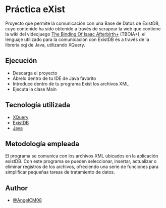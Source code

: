 
# Práctica eXist

Proyecto que permite la comunicación con una Base de Datos de ExistDB, cuyo contenido ha sido obtenido a través de scrapear la web que contiene la wiki del videojuego [The Binding Of Isaac Afterbirth+](https://bindingofisaac.fandom.com/es/wiki/The_Binding_of_Isaac:_Afterbirth%2B) (TBOIA+), el lenguaje utilizado para la comunicación con ExistDB és a través de la libreria xqj de Java, utilizando XQuery.

## Ejecución
- Descarga el proyecto
- Ábrelo dentro de tu IDE de Java favorito
- Introduce dentro de tu programa Exist los archivos XML
- Ejecuta la clase Main

## Tecnología utilizada

- [XQuery](https://learn.microsoft.com/es-es/sql/xquery/xquery-language-reference-sql-server?view=sql-server-ver16)
- [ExistDB](http://exist-db.org/exist/apps/homepage/index.html)
- [Java](https://www.java.com/es/)


## Metodología empleada
El programa se comunica con los archivos XML ubicados en
la aplicación existDB. 
Con este programa se pueden seleccionar, insertar, actualizar o eliminar registros de los archivos, ofreciendo una serie de funciones para simplificar pequeñas tareas de tratamiento de datos.

## Author

- [@AngelCM08](https://github.com/AngelCM08)
